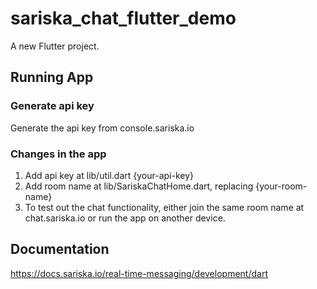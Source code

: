 # sariska_chat_flutter_demo

A new Flutter project.

## Running App

### Generate api key

Generate the api key from console.sariska.io

### Changes in the app
1. Add api key at lib/util.dart {your-api-key}
2. Add room name at lib/SariskaChatHome.dart, replacing {your-room-name}
3. To test out the chat functionality, either join the same room name at 
   chat.sariska.io or run the app on another device.

## Documentation
https://docs.sariska.io/real-time-messaging/development/dart

